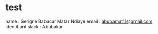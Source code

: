 # test
name : Serigne Babacar Matar Ndiaye
email : abubamat11@gmail.com
identifiant slack : Abubakar
